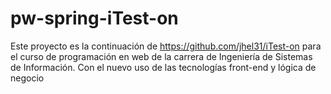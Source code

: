 # pw-spring-iTest-on

Este proyecto es la continuación de https://github.com/jhel31/iTest-on para el curso de programación en web de la carrera de Ingeniería de Sistemas de Información.
Con el nuevo uso de las tecnologías front-end y lógica de negocio
